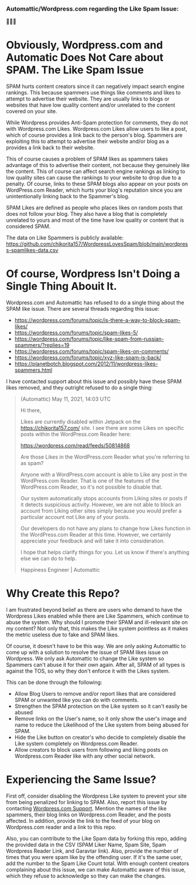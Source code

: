 ### Automattic/Wordpress.com regarding the Like Spam Issue:
🙈🙉🙊

# Obviously, Wordpress.com and Automatic Does Not Care about SPAM. The Like Spam Issue

SPAM hurts content creators since it can negatively impact search engine rankings. This because spammers use things like comments and likes to attempt to advertise their website. They are usually links to blogs or websites that have low quality content and/or unrelated to the content covered on your site.

While Wordpress provides Anti-Spam protection for comments, they do not with Wordpress.com Likes. Wordpress.com Likes allow users to like a post, which of course provides a link back to the person's blog. Spammers are exploiting this to attempt to advertise their website and/or blog as a provides a link back to their website. 

This of course causes a problem of SPAM likes as spammers takes advantage of this to advertise their content, not because they genuinely like the content. This of course can affect search engine rankings as linking to low quality sites can cause the rankings to your website to drop due to a penalty. Of course, links to these SPAM blogs also appear on your posts on WordPress.com Reader, which hurts your blog's reputation since you are unintentionally linking back to the Spammer's blog.

SPAM Likes are defined as people who places likes on random posts that does not follow your blog. They also have a blog that is completely unrelated to yours and most of the time have low quality or content that is considered SPAM.

The data on Like Spammers is publicly available:
https://github.com/chikorita157/WordpressLovesSpam/blob/main/wordpress-spamlikes-data.csv

# Of course, Wordpress Isn't Doing a Single Thing Abouit It. 
Wordpress.com and Automattic has refused to do a single thing about the SPAM like issue. There are several threads regarding this issue:

* https://wordpress.com/forums/topic/is-there-a-way-to-block-spam-likes/
* https://wordpress.com/forums/topic/spam-likes-5/
* https://wordpress.com/forums/topic/like-spam-from-russian-spammers/?replies=19
* https://wordpress.com/forums/topic/spam-likes-on-comments/
* https://wordpress.com/forums/topic/xyz-like-spam-is-back/
* https://planetbotch.blogspot.com/2012/11/wordpress-likes-spammers.html

I have contacted support about this issue and possibly have these SPAM likes removed, and they outright refused to do a single thing:

> <Redacted> (Automattic)
> May 11, 2021, 14:03 UTC
> 
> Hi there,
> 
> Likes are currently disabled within Jetpack on the https://chikorita157.com/ site. I see there are some Likes on specific posts within the WordPress.com Reader here:
> 
> https://wordpress.com/read/feeds/50814868
> 
> Are those Likes in the WordPress.com Reader what you're referring to as spam?
> 
> Anyone with a WordPress.com account is able to Like any post in the WordPress.com Reader. That is one of the features of the WordPress.com Reader, so it's not possible to disable that.
> 
> Our system automatically stops accounts from Liking sites or posts if it detects suspicious activity. However, we are not able to block an account from Liking other sites simply because you would prefer a particular account not Like any of your posts.
> 
> Our developers do not have any plans to change how Likes function in the WordPress.com Reader at this time. However, we certainly appreciate your feedback and will take it into consideration.
> 
> I hope that helps clarify things for you. Let us know if there's anything else we can do to help.
> 
> <Redacted> 
> Happiness Engineer | Automattic

# Why Create this Repo?
I am frustrated beyond belief as there are users who demand to have the Wordpress Likes enabled while there are Like Spammers, which continue to abuse the system. Why should I promote their SPAM and ill-relevant site on my content? Not only that, this makes the Like system pointless as it makes the metric useless due to fake and SPAM likes. 

Of course, it doesn't have to be this way. We are only asking Automattic to come up with a solution to resolve the issue of SPAM likes issue on Wordpress. We only ask Automattic to change the Like system so Spammers can't abuse it for their own again. After all, SPAM of all types is against the TOS, so why they don't enforce it with the Likes system.

This can be done through the following:
* Allow Blog Users to remove and/or report likes that are considered SPAM or unwanted like you can do with comments.
* Strengthen the SPAM protection on the Like system so it can't easily be abused
* Remove links on the User's name, so it only show the user's image and name to reduce the Likelihood of the Like system from being abused for SPAM.
* Hide the Like button on creator's who decide to completely disable the Like system completely on Wordpress.com Reader.
* Allow creators to block users from following and liking posts on Wordpress.com Reader like with any other social network.

# Experiencing the Same Issue?
First off, consider disabling the Wordpress Like system to prevent your site from being penalized for linking to SPAM. Also, report this issue by contacting [Wordpress.com Support](https://wordpress.com/help/contact). Mention the names of the like spammers, their blog links on Wordpress.com Reader, and the posts affected. In addition, provide the link to the feed of your blog on Wordpress.com reader and a link to this repo. 

Also, you can contribute to the Like Spam data by forking this repo, adding the provided data in the CSV (SPAM Liker Name, Spam Site, Spam Wordpress Reader Link, and Garavtar link). Also, provide the number of times that you were spam like by the offending user. If it's the same user, add the number to the Spam Like Count total. With enough content creators complaining about this issue, we can make Automattic aware of this issue, which they refuse to acknowledge so they can make the changes.
